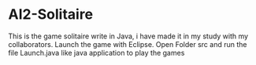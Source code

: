 # AI2-Solitaire
This is the game solitaire write in Java, i have made it  in my study with my collaborators.
Launch the game with Eclipse. Open Folder src and run the file Launch.java like java application to play the games
